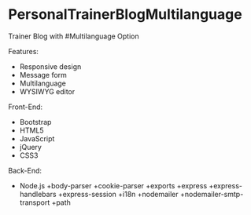 # PersonalTrainerBlogMultilanguage
Trainer Blog with #Multilanguage Option


Features:
- Responsive design
- Message form
- Multilanguage
- WYSIWYG editor

Front-End:
- Bootstrap
- HTML5
- JavaScript
- jQuery
- CSS3

Back-End:
- Node.js 
    +body-parser
    +cookie-parser
    +exports
    +express
    +express-handlebars
    +express-session
    +i18n
    +nodemailer
    +nodemailer-smtp-transport
    +path
